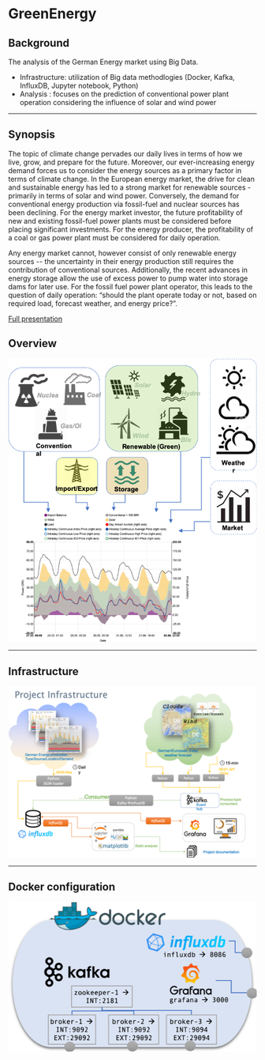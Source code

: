 # GreenEnergy

## Background
The analysis of the German Energy market using Big Data.  

- Infrastructure: utilization of Big data methodlogies (Docker, Kafka, InfluxDB, Jupyter notebook, Python)
- Analysis : focuses on the prediction of conventional power plant operation considering the influence of solar and wind power

---
## Synopsis
The topic of climate change pervades our daily lives in terms of how we live, grow, and prepare for the future.  Moreover, our ever-increasing energy demand forces us to consider the energy sources as a primary factor in terms of climate change.  In the European energy market, the drive for clean and sustainable energy has led to a strong market for renewable sources - primarily in terms of solar and wind power.  Conversely, the demand for conventional energy production via fossil-fuel and nuclear sources has been declining.  For the energy market investor, the future profitability of new and existing fossil-fuel power plants must be considered before placing significant investments.  For the energy producer, the profitability of a coal or gas power plant must be considered for daily operation.

Any energy market cannot, however consist of only renewable energy sources -- the uncertainty in their energy production still requires the contribution of conventional sources.  Additionally, the recent advances in energy storage allow the use of excess power to pump water into storage dams for later use.  For the fossil fuel power plant operator, this leads to the question of daily operation: “should the plant operate today or not, based on required load, forecast weather, and energy price?”.  

[Full presentation](https://github.com/RexBarker/GreenEnergy/blob/master/GreenEnergy_benign.pdf)

## Overview
![Energy Production Influences](https://github.com/RexBarker/GreenEnergy/blob/master/EnergySourceInfluences.png)

---
## Infrastructure

![Project Components](https://github.com/RexBarker/GreenEnergy/blob/master/ProjectInfrastructure.png)

---
## Docker configuration
![Docker configuration](https://github.com/RexBarker/GreenEnergy/blob/master/DockerComponents.png)
